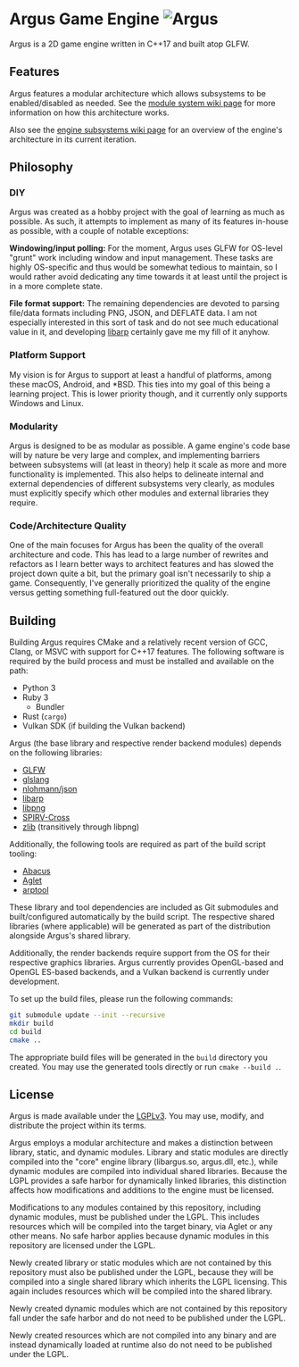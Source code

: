 # Argus Game Engine ![Argus](https://github.com/caseif/Argus/workflows/Argus/badge.svg)

Argus is a 2D game engine written in C++17 and built atop GLFW.

## Features

Argus features a modular architecture which allows subsystems to be enabled/disabled as needed. See the
[module system wiki page](https://github.com/caseif/Argus/wiki/Module-System) for more information on how this
architecture works.

Also see the [engine subsystems wiki page](https://github.com/caseif/Argus/wiki/Engine-Subsystems) for an overview of
the engine's architecture in its current iteration.

## Philosophy

### DIY

Argus was created as a hobby project with the goal of learning as much as possible. As such, it attempts to implement
as many of its features in-house as possible, with a couple of notable exceptions:

**Windowing/input polling:** For the moment, Argus uses GLFW for OS-level "grunt" work including window and input
management. These tasks are highly OS-specific and thus would be somewhat tedious to maintain, so I would rather avoid
dedicating any time towards it at least until the project is in a more complete state.

**File format support:** The remaining dependencies are devoted to parsing file/data formats including PNG, JSON, and
DEFLATE data. I am not especially interested in this sort of task and do not see much educational value in it, and
developing [libarp](https://github.com/caseif/libarp) certainly gave me my fill of it anyhow.

### Platform Support

My vision is for Argus to support at least a handful of platforms, among these macOS, Android, and *BSD. This ties into
my goal of this being a learning project. This is lower priority though, and it currently only supports Windows and
Linux.

### Modularity

Argus is designed to be as modular as possible. A game engine's code base will by nature be very large and complex, and
implementing barriers between subsystems will (at least in theory) help it scale as more and more functionality is
implemented. This also helps to delineate internal and external dependencies of different subsystems very clearly, as
modules must explicitly specify which other modules and external libraries they require.

### Code/Architecture Quality

One of the main focuses for Argus has been the quality of the overall architecture and code. This has lead to a large
number of rewrites and refactors as I learn better ways to architect features and has slowed the project down quite a
bit, but the primary goal isn't necessarily to ship a game. Consequently, I've generally prioritized the quality of the
engine versus getting something full-featured out the door quickly.

## Building

Building Argus requires CMake and a relatively recent version of GCC, Clang, or MSVC with support for C++17 features.
The following software is required by the build process and must be installed and available on the path:

- Python 3
- Ruby 3
  - Bundler
- Rust (`cargo`)
- Vulkan SDK (if building the Vulkan backend)

Argus (the base library and respective render backend modules) depends on the following libraries:

- [GLFW](https://github.com/glfw/glfw/)
- [glslang](https://github.com/KhronosGroup/glslang)
- [nlohmann/json](https://github.com/nlohmann/json)
- [libarp](https://github.com/caseif/libarp/)
- [libpng](https://github.com/glennrp/libpng)
- [SPIRV-Cross](https://github.com/KhronosGroup/SPIRV-Cross)
- [zlib](https://github.com/madler/zlib) (transitively through libpng)

Additionally, the following tools are required as part of the build script tooling:

- [Abacus](https://github.com/caseif/Abacus)
- [Aglet](https://github.com/caseif/Aglet)
- [arptool](https://github.com/caseif/arptool)

These library and tool dependencies are included as Git submodules and built/configured automatically by the build
script. The respective shared libraries (where applicable) will be generated as part of the distribution alongside
Argus's shared library.

Additionally, the render backends require support from the OS for their respective graphics libraries. Argus currently
provides OpenGL-based and OpenGL ES-based backends, and a Vulkan backend is currently under development.

To set up the build files, please run the following commands:

```bash
git submodule update --init --recursive
mkdir build
cd build
cmake ..
```

The appropriate build files will be generated in the `build` directory you created. You may use the generated tools
directly or run `cmake --build .`.

## License

Argus is made available under the [LGPLv3](https://opensource.org/licenses/LGPL-3.0). You may use, modify, and
distribute the project within its terms.

Argus employs a modular architecture and makes a distinction between library, static, and dynamic modules. Library and
static modules are directly compiled into the "core" engine library (libargus.so, argus.dll, etc.), while dynamic
modules are compiled into individual shared libraries. Because the LGPL provides a safe harbor for dynamically linked
libraries, this distinction affects how modifications and additions to the engine must be licensed.

Modifications to any modules contained by this repository, including dynamic modules, must be published under the LGPL.
This includes resources which will be compiled into the target binary, via Aglet or any other means. No safe harbor
applies because dynamic modules in this repository are licensed under the LGPL.

Newly created library or static modules which are not contained by this repository must also be published under the
LGPL, because they will be compiled into a single shared library which inherits the LGPL licensing. This again includes
resources which will be compiled into the shared library.

Newly created dynamic modules which are not contained by this repository fall under the safe harbor and do not need to
be published under the LGPL.

Newly created resources which are not compiled into any binary and are instead dynamically loaded at runtime also do not
need to be published under the LGPL.
